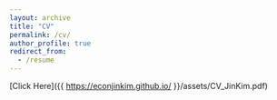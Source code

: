 ```yaml
---
layout: archive
title: "CV"
permalink: /cv/
author_profile: true
redirect_from:
  - /resume
---
```

[Click Here]({{ https://econjinkim.github.io/ }}/assets/CV_JinKim.pdf)
